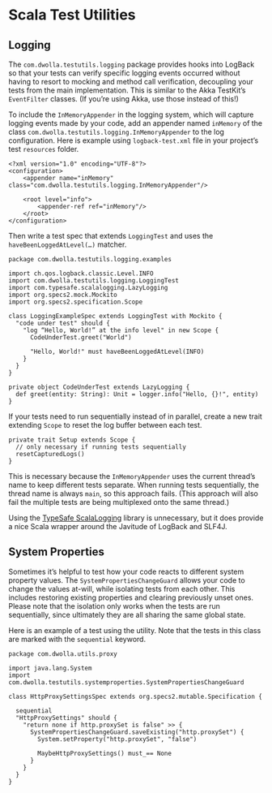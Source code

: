 # Scala Test Utilities

## Logging

The `com.dwolla.testutils.logging` package provides hooks into LogBack so that your tests can verify specific logging
events occurred without having to resort to mocking and method call verification, decoupling your tests from the 
main implementation. This is similar to the Akka TestKit’s `EventFilter` classes. (If you’re using Akka, use those
instead of this!)

To include the `InMemoryAppender` in the logging system, which will capture logging events made by your code, add an 
appender named `inMemory` of the class `com.dwolla.testutils.logging.InMemoryAppender` to the log configuration.
Here is example using `logback-test.xml` file in your project’s test `resources` folder.

    <?xml version="1.0" encoding="UTF-8"?>
    <configuration>
        <appender name="inMemory" class="com.dwolla.testutils.logging.InMemoryAppender"/>
    
        <root level="info">
            <appender-ref ref="inMemory"/>
        </root>
    </configuration>

Then write a test spec that extends `LoggingTest` and uses the `haveBeenLoggedAtLevel(…)` matcher.

    package com.dwolla.testutils.logging.examples
    
    import ch.qos.logback.classic.Level.INFO
    import com.dwolla.testutils.logging.LoggingTest
    import com.typesafe.scalalogging.LazyLogging
    import org.specs2.mock.Mockito
    import org.specs2.specification.Scope
    
    class LoggingExampleSpec extends LoggingTest with Mockito {
      "code under test" should {
        "log “Hello, World!” at the info level" in new Scope {
          CodeUnderTest.greet("World")
    
          "Hello, World!" must haveBeenLoggedAtLevel(INFO)
        }
      }
    }
    
    private object CodeUnderTest extends LazyLogging {
      def greet(entity: String): Unit = logger.info("Hello, {}!", entity)
    }

If your tests need to run sequentially instead of in parallel, create a new trait extending `Scope` to reset the log
buffer between each test.

    private trait Setup extends Scope {
      // only necessary if running tests sequentially
      resetCapturedLogs()
    }
  
This is necessary because the `InMemoryAppender` uses the current thread’s name to keep different tests separate. When
running tests sequentially, the thread name is always `main`, so this approach fails. (This approach will also fail
the multiple tests are being multiplexed onto the same thread.)

Using the [TypeSafe ScalaLogging](https://github.com/typesafehub/scala-logging) library is unnecessary, but it does
provide a nice Scala wrapper around the Javitude of LogBack and SLF4J.

## System Properties

Sometimes it’s helpful to test how your code reacts to different system property values. The `SystemPropertiesChangeGuard`
allows your code to change the values at-will, while isolating tests from each other. This includes restoring existing 
properties and clearing previously unset ones. Please note that the isolation only works when the tests are run 
sequentially, since ultimately they are all sharing the same global state.

Here is an example of a test using the utility. Note that the tests in this class are marked with the `sequential` keyword.

    package com.dwolla.utils.proxy
    
    import java.lang.System
    import com.dwolla.testutils.systemproperties.SystemPropertiesChangeGuard
    
    class HttpProxySettingsSpec extends org.specs2.mutable.Specification {

      sequential
      "HttpProxySettings" should {
        "return none if http.proxySet is false" >> {
          SystemPropertiesChangeGuard.saveExisting("http.proxySet") {
            System.setProperty("http.proxySet", "false")

            MaybeHttpProxySettings() must_== None
          }
        }
      }
    }

